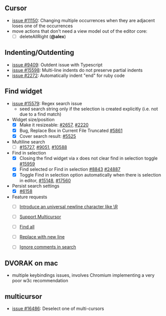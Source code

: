 
## Cursor

* [issue #11150](https://github.com/Microsoft/vscode/issues/11150): Changing multiple occurrences when they are adjacent loses one of the occurrences
* move actions that don't need a view model out of the editor core:
  - [ ] deleteAllRight (**@alex**)

## Indenting/Outdenting

* [issue #9409](https://github.com/Microsoft/vscode/issues/9409): Outdent issue with Typescript
* [issue #15598](https://github.com/Microsoft/vscode/issues/15598): Multi-line indents do not preserve partial indents
* [issue #2272](https://github.com/Microsoft/vscode/issues/2272): Automatically indent "end" for ruby code

## Find widget
* [issue #15579](https://github.com/Microsoft/vscode/issues/15579): Regex search issue
  * seed search string only if the selection is created explicitly (i.e. not due to a find match)
* Widget size/position
  * [x] Make it resizeable: [#2657](https://github.com/Microsoft/vscode/issues/2657), [#2220](https://github.com/Microsoft/vscode/issues/2220)
  * [x] Bug, Replace Box in Current File Truncated [#5861](https://github.com/Microsoft/vscode/issues/5861)
  * [x] Cover search result: [#5525](https://github.com/Microsoft/vscode/issues/5525)
* Multiline search
  * [ ] [#15727](https://github.com/Microsoft/vscode/issues/15727), [#9051](https://github.com/Microsoft/vscode/issues/9051), [#10588](https://github.com/Microsoft/vscode/issues/10588)
* Find in selection
  * [x] Closing the find widget via x does not clear find in selection toggle [#15959](https://github.com/Microsoft/vscode/issues/15959)
  * [x] Find selected or Find in selection [#8843](https://github.com/Microsoft/vscode/issues/8843) [#24887](https://github.com/Microsoft/vscode/issues/24887)
  * [x] Toggle Find in selection option automatically when there is selection in editor, [#15148](https://github.com/Microsoft/vscode/issues/15148), [#17560](https://github.com/Microsoft/vscode/issues/17560)
* Persist search settings
  * [x] [#6158](https://github.com/Microsoft/vscode/issues/6158)
* Feature requests
  * [ ] [Introduce an universal newline character like \R](https://github.com/Microsoft/vscode/issues/8601)
  * [ ] [Support Multicursor](https://github.com/Microsoft/vscode/issues/9584)
  * [ ] [Find all](https://github.com/Microsoft/vscode/issues/10161)
  * [ ] [Replace with new line](https://github.com/Microsoft/vscode/issues/11237)
  * [ ] [Ignore comments in search](https://github.com/Microsoft/vscode/issues/11688)
  

## DVORAK on mac
* multiple keybindings issues, involves Chromium implementing a very poor w3c recommendation

## multicursor
* [issue #16486](https://github.com/Microsoft/vscode/issues/16486): Deselect one of multi-cursors
